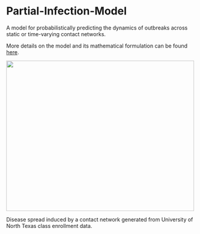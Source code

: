 # Partial-Infection-Model

A model for probabilistically predicting the dynamics of outbreaks across static or time-varying contact networks. 

More details on the model and its mathematical formulation can be found [here](https://link.springer.com/chapter/10.1007/978-3-030-50371-0_50).

<img src="https://github.com/wqian0/Deterministic-Agent-Based-Model/blob/master/Agent-Based%20Disease%20Model%202020-09-05%2013-49-36_1.gif" width="500" height="400"/>

Disease spread induced by a contact network generated from University of North Texas class enrollment data.

